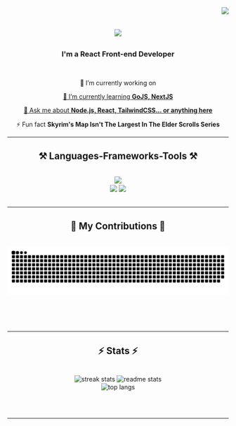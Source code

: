<img align="right" src="https://visitor-badge.laobi.icu/badge?page_id=aibiansari.aibiansari" />

<h1 align="center">
    <img src="https://readme-typing-svg.herokuapp.com/?font=Righteous&size=36&center=true&vCenter=true&width=500&height=60&duration=4000&lines=Hello+There!+👋;+I'm+Abdullah!;" />
</h1>

<h3 align="center">I'm a React Front-end Developer</h3>

<br/>

<div align="center">
 
 🔭 I’m currently working on **<a href="https://github.com/Mistle-Diagrams">**
 
 🌱 I’m currently learning **GoJS, NextJS**

💬 Ask me about **Node.js, React, TailwindCSS... or anything [here](https://github.com/aibiansari/aibiansari/issues)**

⚡ Fun fact **Skyrim's Map Isn't The Largest In The Elder Scrolls Series**

 </div>

 <hr/>
 
<h2 align="center">⚒️ Languages-Frameworks-Tools ⚒️</h2>
<br/>
<div align="center">
    <img src="https://skillicons.dev/icons?i=react,html,css,vscode,figma,mongodb,tailwind,git,javascript,typescript,github" /><br>
    <img src="https://skillicons.dev/icons?i=nodejs,python,nextjs" />
     <img src="https://skillicons.dev/icons?i=atom,bash,ae,ai,ps,git,vim" /><br>
</div>

<br/>
<hr/>

<div align="center">
  <h2>🐍 My Contributions 🐍</h2>
  <br>
  <img alt="snake eating my contributions" src="https://raw.githubusercontent.com/aibiansari/aibiansari/output/github-contribution-grid-snake.svg" />
  
  <br/><br/><br/>
</div>

<hr/>

<h2 align="center">⚡ Stats ⚡</h2>
<br>
<div align=center>
  <img width=390 src="https://github-readme-streak-stats-salesp07.vercel.app/?user=salesp07&count_private=true&theme=react&border_radius=10" alt="streak stats"/>
  <img width=390 src="https://github-readme-stats-salesp07.vercel.app/api?username=salesp07&count_private=true&show_icons=true&theme=react&rank_icon=github&border_radius=10" alt="readme stats" />
  <br/>
  <img width=325 align="center" src="https://github-readme-stats-salesp07.vercel.app/api/top-langs/?username=salesp07&hide=HTML&langs_count=8&layout=compact&theme=react&border_radius=10&size_weight=0.5&count_weight=0.5&exclude_repo=github-readme-stats" alt="top langs" />
</div>

<br/><br/>

<hr/>

<br/>

<br/>
